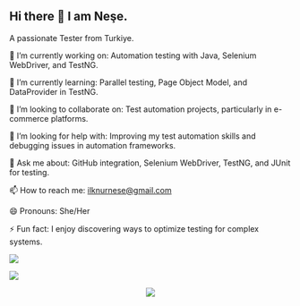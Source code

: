 ## Hi there 👋 I am Neşe.

A passionate Tester from Turkiye.

🔭 I’m currently working on: Automation testing with Java, Selenium WebDriver, and TestNG.

🌱 I’m currently learning: Parallel testing, Page Object Model, and DataProvider in TestNG.

👯 I’m looking to collaborate on: Test automation projects, particularly in e-commerce platforms.

🤔 I’m looking for help with: Improving my test automation skills and debugging issues in automation frameworks.

💬 Ask me about: GitHub integration, Selenium WebDriver, TestNG, and JUnit for testing.

📫 How to reach me: ilknurnese@gmail.com

😄 Pronouns: She/Her

⚡ Fun fact: I enjoy discovering ways to optimize testing for complex systems.

<a target="_blank" rel="noopener noreferrer nofollow" href="https://camo.githubusercontent.com/525201e24fcf0d7d87f167b8f972bf33242f0588d8bb426b7df5e2911bcc609a/68747470733a2f2f7777772e616e696d61746564696d616765732e6f72672f646174612f6d656469612f3536322f616e696d617465642d6c696e652d696d6167652d303138342e676966" data-target="animated-image.originalLink"><img src="https://camo.githubusercontent.com/525201e24fcf0d7d87f167b8f972bf33242f0588d8bb426b7df5e2911bcc609a/68747470733a2f2f7777772e616e696d61746564696d616765732e6f72672f646174612f6d656469612f3536322f616e696d617465642d6c696e652d696d6167652d303138342e676966" data-canonical-src="https://www.animatedimages.org/data/media/562/animated-line-image-0184.gif" style="max-width: 100%; display: inline-block;" data-target="animated-image.originalImage"></a>

<img src="https://camo.githubusercontent.com/b3ce8fcb16b1cd0ac29fd3772d599bc62587f919aeb0e00e88344ebfd54b569c/68747470733a2f2f692e696d6775722e636f6d2f4136625747466c2e676966" data-canonical-src="https://i.imgur.com/A6bWGFl.gif" style="max-width: 100%; display: inline-block;" data-target="animated-image.originalImage">



<p align="center" dir="auto"><animated-image data-catalyst=""><a target="_blank" rel="noopener noreferrer nofollow" href="https://camo.githubusercontent.com/b3ce8fcb16b1cd0ac29fd3772d599bc62587f919aeb0e00e88344ebfd54b569c/68747470733a2f2f692e696d6775722e636f6d2f4136625747466c2e676966" data-target="animated-image.originalLink"><img src="https://camo.githubusercontent.com/b3ce8fcb16b1cd0ac29fd3772d599bc62587f919aeb0e00e88344ebfd54b569c/68747470733a2f2f692e696d6775722e636f6d2f4136625747466c2e676966" data-canonical-src="https://i.imgur.com/A6bWGFl.gif" style="max-width: 100%; display: inline-block;" data-target="animated-image.originalImage"></a>
      <span class="AnimatedImagePlayer" data-target="animated-image.player" hidden="">
        <a data-target="animated-image.replacedLink" class="AnimatedImagePlayer-images" href="https://camo.githubusercontent.com/b3ce8fcb16b1cd0ac29fd3772d599bc62587f919aeb0e00e88344ebfd54b569c/68747470733a2f2f692e696d6775722e636f6d2f4136625747466c2e676966" target="_blank">
        
<!--
<a target="_blank" rel="noopener noreferrer nofollow" href="https://camo.githubusercontent.com/094599b6dfd2d45444655752387fdc2514a97b3f10e87562c093d224cd91f551/68747470733a2f2f6b6f6d617265762e636f6d2f67687076632f3f757365726e616d653d68616e7a656c6b6172616167616326267374796c653d706c6173746963732626636f6c6f723d79656c6c6f77"><img src="https://camo.githubusercontent.com/094599b6dfd2d45444655752387fdc2514a97b3f10e87562c093d224cd91f551/68747470733a2f2f6b6f6d617265762e636f6d2f67687076632f3f757365726e616d653d68616e7a656c6b6172616167616326267374796c653d706c6173746963732626636f6c6f723d79656c6c6f77" align="right" data-canonical-src="https://komarev.com/ghpvc/?username=hanzelkaraagac&amp;&amp;style=plastics&amp;&amp;color=yellow" style="max-width: 100%;"></a> </p>


<!--
<a target="_blank" rel="noopener noreferrer nofollow" href="https://camo.githubusercontent.com/525201e24fcf0d7d87f167b8f972bf33242f0588d8bb426b7df5e2911bcc609a/68747470733a2f2f7777772e616e696d61746564696d616765732e6f72672f646174612f6d656469612f3536322f616e696d617465642d6c696e652d696d6167652d303138342e676966" data-target="animated-image.originalLink"><img src="https://camo.githubusercontent.com/525201e24fcf0d7d87f167b8f972bf33242f0588d8bb426b7df5e2911bcc609a/68747470733a2f2f7777772e616e696d61746564696d616765732e6f72672f646174612f6d656469612f3536322f616e696d617465642d6c696e652d696d6167652d303138342e676966" data-canonical-src="https://www.animatedimages.org/data/media/562/animated-line-image-0184.gif" style="max-width: 100%; display: inline-block;" data-target="animated-image.originalImage"></a>

<!--
**ilknurnese/ilknurnese** is a ✨ _special_ ✨ repository because its `README.md` (this file) appears on your GitHub profile.

Here are some ideas to get you started:

- 🔭 I’m currently working on ...
- 🌱 I’m currently learning ...
- 👯 I’m looking to collaborate on ...
- 🤔 I’m looking for help with ...
- 💬 Ask me about ...
- 📫 How to reach me: ...
- 😄 Pronouns: ...
- ⚡ Fun fact: ...
-->

